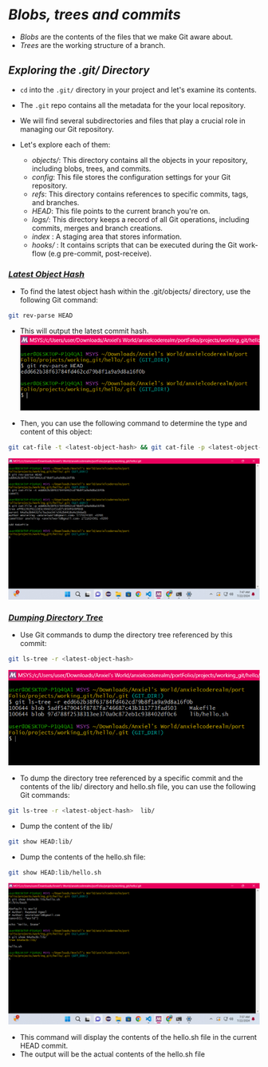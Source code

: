 # _*Blobs, trees and commits*_

- _Blobs_ are the contents of the files that we make Git aware about.
- _Trees_ are the working structure of a branch.

## _*Exploring the .git/ Directory*_

- ``cd`` into the ``.git/`` directory in your project and let's examine its contents.
- The `.git` repo contains all the metadata for the your local repository.
- We will find several subdirectories and files that play a crucial role in managing our Git repository.
- Let's explore each of them:

  - _objects/_: This directory contains all the objects in your repository, including blobs, trees, and commits.
  - _config_: This file stores the configuration settings for your Git repository.
  - _refs_: This directory contains references to specific commits, tags, and branches.
  - _HEAD_: This file points to the current branch you're on.
  - _logs/_: This directory keeps a record of all Git operations, including commits, merges and branch creations.
  - _index_ : A staging area  that stores information.
  - _hooks/_ : It contains scripts that can be executed during the Git work-flow (e.g pre-commit, post-receive).

### _<u>Latest Object Hash</u>_

- To find the latest object hash within the .git/objects/ directory, use the following Git command:

```bash
git rev-parse HEAD
```

- This will output the latest commit hash.
![alt text](<Screenshot (26).png>)

- Then, you can use the following command to determine the type and content of this object:

```bash
git cat-file -t <latest-object-hash> && git cat-file -p <latest-object-hash>
```

![alt text](<Screenshot (27).png>)

### _*<u>Dumping Directory Tree</u>*_

- Use Git commands to dump the directory tree referenced by this commit:

```bash
git ls-tree -r <latest-object-hash> 
```

![alt text](<Screenshot (28).png>)

- To dump the directory tree referenced by a specific commit and the contents of the lib/ directory and hello.sh file, you can use the following Git commands:

```bash
git ls-tree -r <latest-object-hash>  lib/
```

- Dump the content of the lib/

```bash
git show HEAD:lib/
```

- Dump the contents of the hello.sh file:

```bash
git show HEAD:lib/hello.sh
```

![alt text](<Screenshot (29).png>)

- This command will display the contents of the hello.sh file in the current HEAD commit.
- The output will be the actual contents of the hello.sh file
